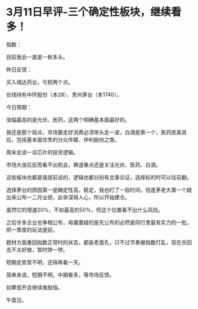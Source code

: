 # 3月11日早评-三个确定性板块，继续看多！

指数：

目前我会一直是一枚多头。

昨日反馈：

买入城达药业，亏损两个点。

长线持有中环股份（本28）、贵州茅台（本1740）。

今日预期：

涨幅最高的是光伏、医药，这两个明确基本面最好的。

我还是那个观点，市场要走好消费必须带头走一波，白酒是第一个，医药医美其后，包括基本面优秀的分众传媒、伊利股份之类。

周末会谈一谈芯片的投资逻辑。

市场大涨后反而看不出机会，赛道重点还是关注光伏、医药、白酒。

这些板块也都是我提前说的，逻辑也都分别有文章论证，选择标的时可以往前翻。

选择茅台的原因第一是确定性高，稳定，我也盯了一段时间，恰逢茅老大第一个跳出来公布一二月业绩，此举深得人心，所以开始建仓。

虽然它的增速20%，不如最高的50%，但这个位置看不出什么风险。

之后许多企业也争相公布，毋庸置疑的是先公布的必然是同行里最有实力的一批，把一季度的玩法提前。

题材方面重回指数正常时的状态，都是老面孔，只不过节奏被指数打乱，现在杀回去不太好做，暂时停一停。

短期走势暂不明，还得再看一天。

简单来说，短期不明，中期看多，等市场反馈。

如果低开会继续做股指。

午盘见。